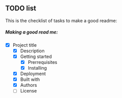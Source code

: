 ## TODO list
This is the checklist of tasks to make a good readme:


##### Making a good read me:
- [x] Project title
  - [x] Description
  - [x] Getting started
    - [x] Prerrequisites
    - [x] Installing
  - [x] Deployment
  - [x] Built with
  - [x] Authors
  - [ ] License